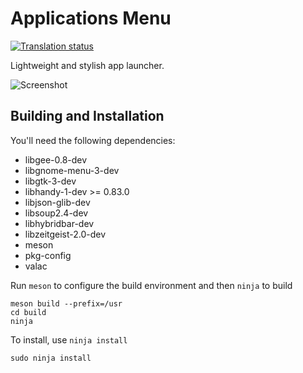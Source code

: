 # Applications Menu
[![Translation status](https://l10n.elementary.io/widgets/wingpanel/-/applications-menu/svg-badge.svg)](https://l10n.elementary.io/engage/wingpanel/?utm_source=widget)

Lightweight and stylish app launcher.

![Screenshot](data/screenshot.png?raw=true)

## Building and Installation

You'll need the following dependencies:
* libgee-0.8-dev
* libgnome-menu-3-dev
* libgtk-3-dev
* libhandy-1-dev >= 0.83.0
* libjson-glib-dev
* libsoup2.4-dev
* libhybridbar-dev
* libzeitgeist-2.0-dev
* meson
* pkg-config
* valac

Run `meson` to configure the build environment and then `ninja` to build

    meson build --prefix=/usr
    cd build
    ninja

To install, use `ninja install`

    sudo ninja install
